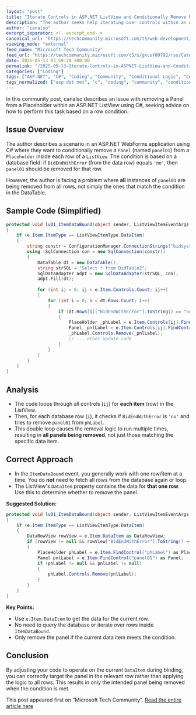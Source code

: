 ```yaml
---
layout: "post"
title: "Iterate Controls in ASP.NET ListView and Conditionally Remove Panels from Placeholder"
description: "The author seeks help iterating over controls within an ASP.NET ListView to remove a specific Panel from a Placeholder if a database condition is met. However, all instances of the Panel are being removed regardless of the condition. The post includes sample code for context."
author: "canalso"
excerpt_separator: <!--excerpt_end-->
canonical_url: "https://techcommunity.microsoft.com/t5/web-development/aspnet-c-iterate-control-in-listview-and-remove-a-panel-from/m-p/4413198#M658"
viewing_mode: "external"
feed_name: "Microsoft Tech Community"
feed_url: "https://techcommunity.microsoft.com/t5/s/gxcuf89792/rss/Category?category.id=dotnet"
date: 2025-05-13 03:59:20 +00:00
permalink: "/2025-05-13-Iterate-Controls-in-ASPNET-ListView-and-Conditionally-Remove-Panels-from-Placeholder.html"
categories: ["Coding"]
tags: ["ASP.NET", "C#", "Coding", "Community", "Conditional Logic", "Control Iteration", "DataTable", "ItemDataBound", "ListView", "Panel", "Placeholder", "Webforms"]
tags_normalized: ["asp dot net", "c", "coding", "community", "conditional logic", "control iteration", "datatable", "itemdatabound", "listview", "panel", "placeholder", "webforms"]
---
```


In this community post, canalso describes an issue with removing a Panel from a Placeholder within an ASP.NET ListView using C#, seeking advice on how to perform this task based on a row condition.<!--excerpt_end-->

## Issue Overview

The author describes a scenario in an ASP.NET WebForms application using C# where they want to conditionally remove a `Panel` (named `panel01`) from a `Placeholder` inside each row of a `ListView`. The condition is based on a database field: if `BidEndWithError` (from the data row) equals `'no'`, then `panel01` should be removed for that row.

However, the author is facing a problem where **all** instances of `panel01` are being removed from all rows, not simply the ones that match the condition in the DataTable.

## Sample Code (Simplified)

```csharp
protected void lv01_ItemDataBound(object sender, ListViewItemEventArgs e)
{
    if (e.Item.ItemType == ListViewItemType.DataItem)
    {
        string constr = ConfigurationManager.ConnectionStrings["bidsystemdb"].ConnectionString;
        using (SqlConnection con = new SqlConnection(constr))
        {
            DataTable dt = new DataTable();
            string strSQL = "Select * from BidTable2";
            SqlDataAdapter adpt = new SqlDataAdapter(strSQL, con);
            adpt.Fill(dt);
            
            for (int ij = 0; ij < e.Item.Controls.Count; ij++)
            {
                for (int i = 0; i < dt.Rows.Count; i++)
                {
                    if (dt.Rows[i]["BidEndWithError"].ToString() == "no")
                    {
                        PlaceHolder _phLabel = e.Item.Controls[ij].FindControl("phLabel") as PlaceHolder;
                        Panel _pnlLabel = e.Item.Controls[ij].FindControl("panel01") as Panel;
                        _phLabel.Controls.Remove(_pnlLabel);
                        // ... other update code
                    }
                }
            }
        }
    }
}
```

## Analysis

- The code loops through all controls (`ij`) for **each item** (row) in the ListView.
- Then, for each database row (`i`), it checks if `BidEndWithError` is `'no'` and tries to remove `panel01` from `phLabel`.
- This double loop causes the removal logic to run multiple times, resulting in **all panels being removed**, not just those matching the specific data item.

## Correct Approach

- In the `ItemDataBound` event, you generally work with one row/item at a time. You do **not** need to fetch all rows from the database again or loop.
- The ListView's `DataItem` property contains the data for **that one row**. Use this to determine whether to remove the panel.

**Suggested Solution:**

```csharp
protected void lv01_ItemDataBound(object sender, ListViewItemEventArgs e)
{
    if (e.Item.ItemType == ListViewItemType.DataItem)
    {
        DataRowView rowView = e.Item.DataItem as DataRowView;
        if (rowView != null && rowView["BidEndWithError"].ToString() == "no")
        {
            PlaceHolder phLabel = e.Item.FindControl("phLabel") as PlaceHolder;
            Panel pnlLabel = e.Item.FindControl("panel01") as Panel;
            if (phLabel != null && pnlLabel != null)
            {
                phLabel.Controls.Remove(pnlLabel);
            }
        }
    }
}
```

**Key Points:**

- Use `e.Item.DataItem` to get the data for the current row.
- No need to query the database or iterate over rows inside `ItemDataBound`.
- Only remove the panel if the current data item meets the condition.

## Conclusion

By adjusting your code to operate on the current `DataItem` during binding, you can correctly target the panel in the relevant row rather than applying the logic to all rows. This results in only the intended panel being removed when the condition is met.

This post appeared first on "Microsoft Tech Community". [Read the entire article here](https://techcommunity.microsoft.com/t5/web-development/aspnet-c-iterate-control-in-listview-and-remove-a-panel-from/m-p/4413198#M658)

